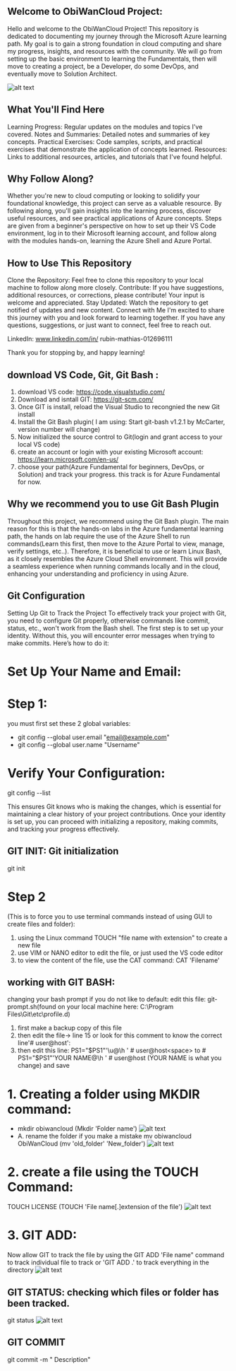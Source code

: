 ## Welcome to ObiWanCloud Project:
Hello and welcome to the ObiWanCloud Project! This repository is dedicated to documenting my journey through the Microsoft Azure learning path. My goal is to gain a strong foundation in cloud computing and share my progress, insights, and resources with the community. We will go from setting up the basic environment to learning the Fundamentals, then will move to creating a project, be a Developer, do some DevOps, and eventually move to Solution Architect.

![alt text](Azure_road_map.png)

## What You'll Find Here
Learning Progress: Regular updates on the modules and topics I've covered.
Notes and Summaries: Detailed notes and summaries of key concepts.
Practical Exercises: Code samples, scripts, and practical exercises that demonstrate the application of concepts learned.
Resources: Links to additional resources, articles, and tutorials that I've found helpful.

## Why Follow Along?
Whether you're new to cloud computing or looking to solidify your foundational knowledge, this project can serve as a valuable resource. By following along, you'll gain insights into the learning process, discover useful resources, and see practical applications of Azure concepts. Steps are given from a beginner's perspective on how to set up their VS Code environment, log in to their Microsoft learning account, and follow along with the modules hands-on, learning the Azure Shell and Azure Portal.

## How to Use This Repository
Clone the Repository: Feel free to clone this repository to your local machine to follow along more closely.
Contribute: If you have suggestions, additional resources, or corrections, please contribute! Your input is welcome and appreciated.
Stay Updated: Watch the repository to get notified of updates and new content.
Connect with Me
I'm excited to share this journey with you and look forward to learning together. If you have any questions, suggestions, or just want to connect, feel free to reach out.

LinkedIn: www.linkedin.com/in/
rubin-mathias-012696111

Thank you for stopping by, and happy learning!


## download VS Code, Git, Git Bash :
1. download VS code: https://code.visualstudio.com/
2. Download and isntall GIT: https://git-scm.com/
3. Once GIT is install, reload the Visual Studio to recongnied the new Git install
4. Install the Git Bash plugin( I am using: Start git-bash v1.2.1 by McCarter, version number will change)
5. Now initialized the source control to Git(login and grant access to your local VS code)
6. create an account or login with your existing Microsoft account: https://learn.microsoft.com/en-us/
7. choose your path(Azure Fundamental for beginners, DevOps, or Solution) and track your progress. this track is for Azure Fundamental for now.

## Why we recommend you to use Git Bash Plugin
Throughout this project, we recommend using the Git Bash plugin. The main reason for this is that the hands-on labs in the Azure fundamental learning path, the hands on lab require the use of the Azure Shell to run commands(Learn this first, then move to the Azure Portal to view, manage, verify settings, etc..). Therefore, it is beneficial to use or learn Linux Bash, as it closely resembles the Azure Cloud Shell environment. This will provide a seamless experience when running commands locally and in the cloud, enhancing your understanding and proficiency in using Azure.

## Git Configuration

Setting Up Git to Track the Project
To effectively track your project with Git, you need to configure Git properly, otherwise commands like commit, status, etc., won't work from the Bash shell. The first step is to set up your identity. Without this, you will encounter error messages when trying to make commits. Here’s how to do it:

# Set Up Your Name and Email:

# Step 1:
 
you must first set these 2 global variables:
- git config --global user.email "email@example.com"
- git config --global user.name  "Username"

# Verify Your Configuration:
git config --list

This ensures Git knows who is making the changes, which is essential for maintaining a clear history of your project contributions. Once your identity is set up, you can proceed with initializing a repository, making commits, and tracking your progress effectively.

## GIT INIT: Git initialization
git init

# Step 2
(This is to force you to use terminal commands instead of using GUI to create files and folder):
1. using the Linux command TOUCH "file name with extension" to create a new file
2. use VIM or NANO editor to edit the file, or just used the VS code editor
3. to view the content of the file, use the CAT command: CAT 'Filename'


## working with GIT BASH:
changing your bash prompt if you do not like to default:
edit this file: git-prompt.sh(found on your local machine here: C:\Program Files\Git\etc\profile.d\)
1. first make a backup copy of this file
2. then edit the file-> line 15 or look for this comment to know the correct line'# user@host<space>':
3. then edit this line: PS1="$PS1"'\u@\h ' # user@host<space> to # PS1="$PS1"'YOUR NAME@\h ' # user@host<space> (YOUR NAME is what you change) and save
 
# 1. Creating a folder using MKDIR command:
- mkdir obiwancloud (Mkdir 'Folder name')
![alt text](create_folder.png)
- A. rename the folder if you make a mistake
mv obiwancloud ObiWanCloud (mv 'old_folder' 'New_folder')
![alt text](folder_rename.png)

# 2. create a file using the TOUCH Command:
TOUCH LICENSE (TOUCH 'File name[.]extension of the file')
![alt text](create_license.png)

# 3. GIT ADD: 
Now allow GIT to track the file by using the GIT ADD 'File name" command to track individual file to track or 'GIT ADD .' to track everything in the directory
![alt text](track_folder.png)


## GIT STATUS: checking which files or folder has been tracked.
git status
![alt text](track_folder.png)

## GIT COMMIT
git commit -m " Description"
